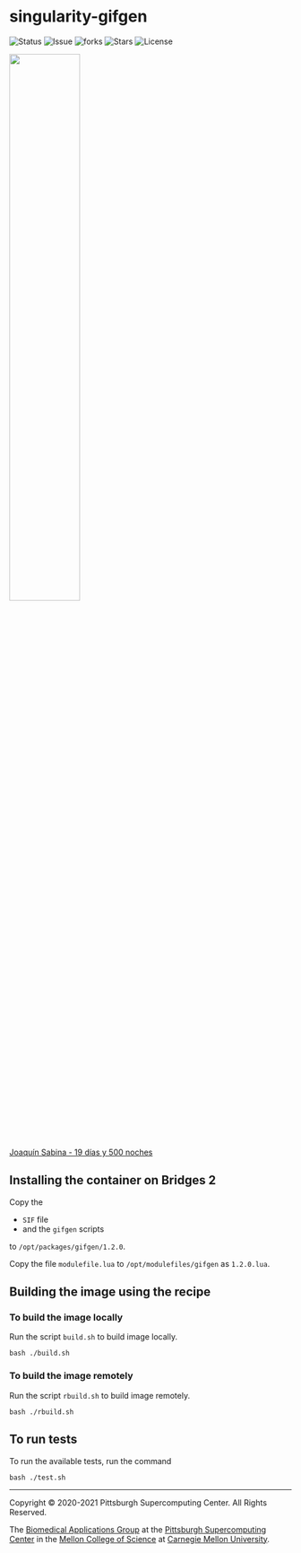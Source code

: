 # singularity-gifgen
![Status](https://github.com/pscedu/singularity-gifgen/actions/workflows/main.yml/badge.svg)
![Issue](https://img.shields.io/github/issues/pscedu/singularity-gifgen)
![forks](https://img.shields.io/github/forks/pscedu/singularity-gifgen)
![Stars](https://img.shields.io/github/stars/pscedu/singularity-gifgen)
![License](https://img.shields.io/github/license/pscedu/singularity-gifgen)

<div>
<img src="./images/joaquin_sabina-19dias_y_500noches.gif" width="50%" />
<br><a href="https://www.youtube.com/watch?v=NY_EOhHRTdo">Joaqu&iacute;n Sabina - 19 d&iacute;as y 500 noches</a>
</div>

## Installing the container on Bridges 2
Copy the

* `SIF` file
* and the `gifgen` scripts

to `/opt/packages/gifgen/1.2.0`.

Copy the file `modulefile.lua` to `/opt/modulefiles/gifgen` as `1.2.0.lua`.

## Building the image using the recipe
### To build the image locally
Run the script `build.sh` to build image locally.

```
bash ./build.sh
```

### To build the image remotely
Run the script `rbuild.sh` to build image remotely.

```
bash ./rbuild.sh
```

## To run tests
To run the available tests, run the command

```
bash ./test.sh
```

---
Copyright © 2020-2021 Pittsburgh Supercomputing Center. All Rights Reserved.

The [Biomedical Applications Group](https://www.psc.edu/biomedical-applications/) at the [Pittsburgh Supercomputing
Center](http://www.psc.edu) in the [Mellon College of Science](https://www.cmu.edu/mcs/) at [Carnegie Mellon University](http://www.cmu.edu).